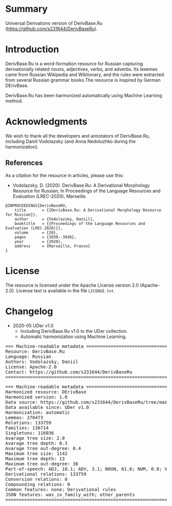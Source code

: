 # Summary

Universal Derivations version of DerivBase.Ru (https://github.com/s231644/DerivBaseRu).


# Introduction

DerivBase.Ru is a word-formation resource for Russian capturing derivationally related nouns, adjectives, verbs, and adverbs. Its  lexemes came from Russian Wikipedia and Wiktionary, and the rules were extracted from several Russian grammar books.The resource is inspired by German DErivBase.

DerivBase.Ru has been harmonized automatically using Machine Learning method.


# Acknowledgments

We wish to thank all the developers and annotators of DerivBase.Ru, including Daniil Vodolazsky (and Anna Nedoluzhko during the harmonization).


## References

As a citation for the resource in articles, please use this:

* Vodolazsky, D. (2020). DerivBase.Ru: A Derivational Morphology Resource for Russian, In Proceedings of the Language Resources and Evaluation (LREC-2020), Marseille.

```
@INPROCEEDINGS{DerivBaseRU,
    title       = {{DerivBase.Ru: A Derivational Morphology Resource for Russian}},
    author      = {Vodolazsky, Daniil},
    booktitle   = {{Proceedings of the Language Resources and Evaluation (LREC-2020)}},
    volume      = {20},
    pages       = {3930--3936},
    year        = {2020},
    address     = {Marseille, France}
}
```


# License

The resource is licensed under the Apache License version 2.0 (Apache-2.0).
License text is available in the file `LICENSE.txt`.


# Changelog

* 2020-05 UDer v1.0
    * Including DerivBase.Ru v1.0 to the UDer collection.
    * Automatic harmonization using Machine Learning.


<pre>
=== Machine-readable metadata =================================================
Resource: DerivBase.Ru
Language: Russian
Authors: Vodolazsky, Daniil
License: Apache-2.0
Contact: https://github.com/s231644/DerivBaseRu
===============================================================================
</pre>

<pre>
=== Machine-readable metadata =================================================
Harmonized resource: DErivBase
Harmonized version: 1.0
Data source: https://github.com/s231644/DerivBaseRu/tree/master/data/wiktionary
Data available since: UDer v1.0
Harmonization: automatic
Lemmas: 270473
Relations: 133759
Families: 136714
Singletons: 116036
Avarage tree size: 2.0
Avarage tree depth: 0.3
Avarage tree out-degree: 0.4
Maximum tree size: 1142
Maximum tree depth: 13
Maximum tree out-degree: 36
Part-of-speech: ADJ, 18.1; ADV, 3.1; NOUN, 61.6; NUM, 0.0; VERB, 17.2
Derivational relations: 133759
Conversion relations: 0
Compounding relations: 0
Common features: none; Derivational rules
JSON features: was_in_family_with; other_parents
===============================================================================
</pre>
